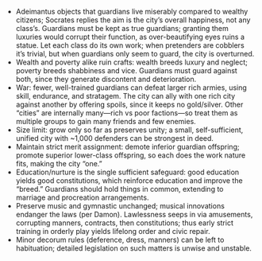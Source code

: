 - Adeimantus objects that guardians live miserably compared to wealthy citizens; Socrates replies the aim is the city’s overall happiness, not any class’s. Guardians must be kept as true guardians; granting them luxuries would corrupt their function, as over-beautifying eyes ruins a statue. Let each class do its own work; when pretenders are cobblers it’s trivial, but when guardians only seem to guard, the city is overturned.
- Wealth and poverty alike ruin crafts: wealth breeds luxury and neglect; poverty breeds shabbiness and vice. Guardians must guard against both, since they generate discontent and deterioration.
- War: fewer, well-trained guardians can defeat larger rich armies, using skill, endurance, and stratagem. The city can ally with one rich city against another by offering spoils, since it keeps no gold/silver. Other “cities” are internally many—rich vs poor factions—so treat them as multiple groups to gain many friends and few enemies.
- Size limit: grow only so far as preserves unity; a small, self-sufficient, unified city with ~1,000 defenders can be strongest in deed.
- Maintain strict merit assignment: demote inferior guardian offspring; promote superior lower-class offspring, so each does the work nature fits, making the city “one.”
- Education/nurture is the single sufficient safeguard: good education yields good constitutions, which reinforce education and improve the “breed.” Guardians should hold things in common, extending to marriage and procreation arrangements.
- Preserve music and gymnastic unchanged; musical innovations endanger the laws (per Damon). Lawlessness seeps in via amusements, corrupting manners, contracts, then constitutions; thus early strict training in orderly play yields lifelong order and civic repair.
- Minor decorum rules (deference, dress, manners) can be left to habituation; detailed legislation on such matters is unwise and unstable.